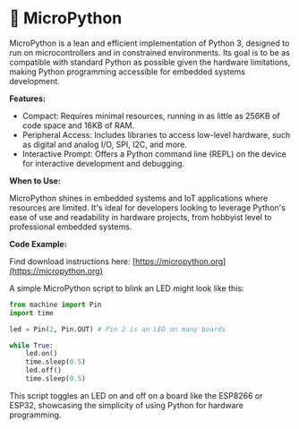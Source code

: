 # 🤖 MicroPython

MicroPython is a lean and efficient implementation of Python 3, designed to run on microcontrollers and in constrained environments. Its goal is to be as compatible with standard Python as possible given the hardware limitations, making Python programming accessible for embedded systems development.

**Features:**

- Compact: Requires minimal resources, running in as little as 256KB of code space and 16KB of RAM.
- Peripheral Access: Includes libraries to access low-level hardware, such as digital and analog I/O, SPI, I2C, and more.
- Interactive Prompt: Offers a Python command line (REPL) on the device for interactive development and debugging.

**When to Use:**

MicroPython shines in embedded systems and IoT applications where resources are limited. It's ideal for developers looking to leverage Python's ease of use and readability in hardware projects, from hobbyist level to professional embedded systems.

**Code Example:**

Find download instructions here: [https://micropython.org](https://micropython.org)

A simple MicroPython script to blink an LED might look like this:

```python
from machine import Pin
import time

led = Pin(2, Pin.OUT) # Pin 2 is an LED on many boards

while True:
    led.on()
    time.sleep(0.5)
    led.off()
    time.sleep(0.5)
```

This script toggles an LED on and off on a board like the ESP8266 or ESP32, showcasing the simplicity of using Python for hardware programming.